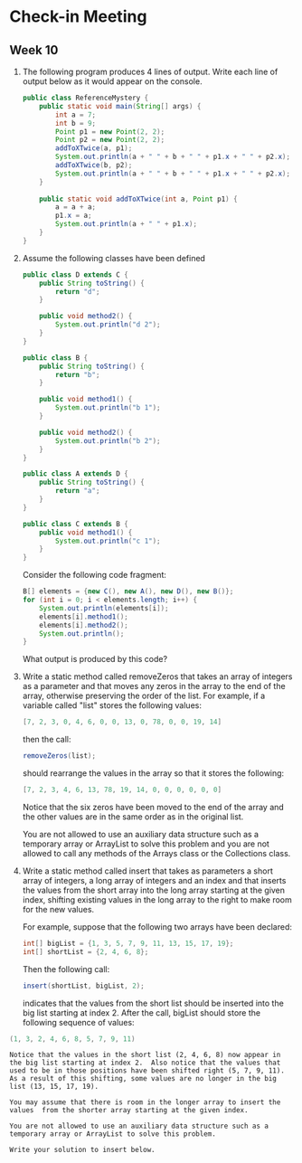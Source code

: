 # Check-in Meeting
## Week 10

1. The following program produces 4 lines of output. Write each line of output below as it would appear on the console.

	```java
	public class ReferenceMystery {
		public static void main(String[] args) {
			int a = 7;
			int b = 9;
			Point p1 = new Point(2, 2);
			Point p2 = new Point(2, 2);
			addToXTwice(a, p1);
			System.out.println(a + " " + b + " " + p1.x + " " + p2.x);
			addToXTwice(b, p2);
			System.out.println(a + " " + b + " " + p1.x + " " + p2.x);
		}
		​
		public static void addToXTwice(int a, Point p1) {
			a = a + a;
			p1.x = a;
			System.out.println(a + " " + p1.x);
		}
	}
	```

2. Assume the following classes have been defined

	```java
	public class D extends C {
		public String toString() {
			return "d";
		}

		public void method2() {
			System.out.println("d 2");
		}
	}

	public class B {
		public String toString() {
			return "b";
		}

		public void method1() {
			System.out.println("b 1");
		}

		public void method2() {
			System.out.println("b 2");
		}
	}

	public class A extends D {
		public String toString() {
			return "a";
		}
	}

	public class C extends B {
		public void method1() {
			System.out.println("c 1");
		}
	}
	```

	Consider the following code fragment:

	```java
	B[] elements = {new C(), new A(), new D(), new B()};
	for (int i = 0; i < elements.length; i++) {
		System.out.println(elements[i]);
		elements[i].method1();
		elements[i].method2();
		System.out.println();
	}
	```

	What output is produced by this code?

3.	Write a static method called removeZeros that takes an array of integers as a parameter and that moves any zeros in the array to the end of the array, otherwise preserving the order of the list. For example, if a variable called "list" stores the following values:

	```java
	[7, 2, 3, 0, 4, 6, 0, 0, 13, 0, 78, 0, 0, 19, 14]
	```

	then the call:

	```java
	removeZeros(list);
	```

 	should rearrange the values in the array so that it stores the following:

	```java
	[7, 2, 3, 4, 6, 13, 78, 19, 14, 0, 0, 0, 0, 0, 0]
	```

	Notice that the six zeros have been moved to the end of the array and the other values are in the same order as in the original list.

	You are not allowed to use an auxiliary data structure such as a temporary array or ArrayList to solve this problem and you are not allowed to call any methods of the Arrays class or the Collections class.

4. Write a static method called insert that takes as parameters a short array of integers, a long array of integers and an index and that inserts the values from the short array into the long array starting at the given index, shifting existing values in the long array to the right to make room for the new values.

	For example, suppose that the following two arrays have been declared:

	```java
	int[] bigList = {1, 3, 5, 7, 9, 11, 13, 15, 17, 19};
	int[] shortList = {2, 4, 6, 8};
	```

	Then the following call:

	```java
	insert(shortList, bigList, 2);
	```

	indicates that the values from the short list should be inserted into the big list starting at index 2. After the call, bigList should store the following sequence of values:

  ```java
  (1, 3, 2, 4, 6, 8, 5, 7, 9, 11)
  ```

	Notice that the values in the short list (2, 4, 6, 8) now appear in the big list starting at index 2.  Also notice that the values that used to be in those positions have been shifted right (5, 7, 9, 11).  As a result of this shifting, some values are no longer in the big list (13, 15, 17, 19).

	You may assume that there is room in the longer array to insert the values	from the shorter array starting at the given index.

	You are not allowed to use an auxiliary data structure such as a temporary array or ArrayList to solve this problem.

	Write your solution to insert below.